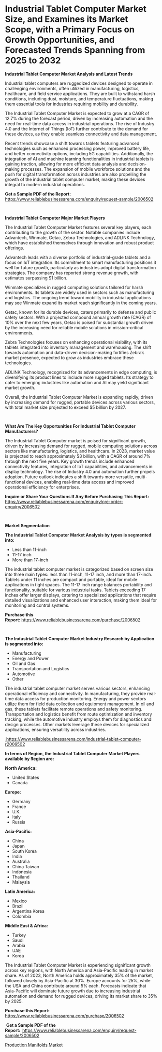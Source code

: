 <p><h1>Industrial Tablet Computer Market Size, and Examines its Market Scope, with a Primary Focus on Growth Opportunities, and Forecasted Trends Spanning from 2025 to 2032</h1></p><p><strong>Industrial Tablet Computer Market Analysis and Latest Trends</strong></p>
<p><p>Industrial tablet computers are ruggedized devices designed to operate in challenging environments, often utilized in manufacturing, logistics, healthcare, and field service applications. They are built to withstand harsh conditions, including dust, moisture, and temperature fluctuations, making them essential tools for industries requiring mobility and durability. </p><p>The Industrial Tablet Computer Market is expected to grow at a CAGR of 12.7% during the forecast period, driven by increasing automation and the need for real-time data access in industrial operations. The rise of Industry 4.0 and the Internet of Things (IoT) further contribute to the demand for these devices, as they enable seamless connectivity and data management. </p><p>Recent trends showcase a shift towards tablets featuring advanced technologies such as enhanced processing power, improved battery life, and better connectivity options, including 5G capabilities. Additionally, the integration of AI and machine learning functionalities in industrial tablets is gaining traction, allowing for more efficient data analysis and decision-making processes. The expansion of mobile workforce solutions and the push for digital transformation across industries are also propelling the growth of the industrial tablet computer market, making these devices integral to modern industrial operations.</p></p>
<p><strong>Get a Sample PDF of the Report:&nbsp;</strong> <a href="https://www.reliablebusinessarena.com/enquiry/request-sample/2006502?utm_campaign=3443&utm_medium=2&utm_source=Github&utm_content=ia&utm_term=10042025&utm_id=industrial-tablet-computer">https://www.reliablebusinessarena.com/enquiry/request-sample/2006502</a></p>
<p>&nbsp;</p>
<p><strong>Industrial Tablet Computer Major Market Players</strong></p>
<p><p>The Industrial Tablet Computer Market features several key players, each contributing to the growth of the sector. Notable companies include Advantech, Winmate, Getac, Zebra Technologies, and ADLINK Technology, which have established themselves through innovation and robust product offerings.</p><p>Advantech leads with a diverse portfolio of industrial-grade tablets and a focus on IoT integration. Its commitment to smart manufacturing positions it well for future growth, particularly as industries adopt digital transformation strategies. The company has reported strong revenue growth, with estimates surpassing $1 billion.</p><p>Winmate specializes in rugged computing solutions tailored for harsh environments. Its tablets are widely used in sectors such as manufacturing and logistics. The ongoing trend toward mobility in industrial applications may see Winmate expand its market reach significantly in the coming years.</p><p>Getac, known for its durable devices, caters primarily to defense and public safety sectors. With a projected compound annual growth rate (CAGR) of 10% over the next few years, Getac is poised for substantial growth driven by the increasing need for reliable mobile solutions in mission-critical environments.</p><p>Zebra Technologies focuses on enhancing operational visibility, with its tablets integrated into inventory management and warehousing. The shift towards automation and data-driven decision-making fortifies Zebra’s market presence, expected to grow as industries embrace these technologies.</p><p>ADLINK Technology, recognized for its advancements in edge computing, is diversifying its product lines to include more rugged tablets. Its strategy to cater to emerging industries like automation and AI may yield significant market growth.</p><p>Overall, the Industrial Tablet Computer Market is expanding rapidly, driven by increasing demand for rugged, portable devices across various sectors, with total market size projected to exceed $5 billion by 2027.</p></p>
<p>&nbsp;</p>
<p><strong>What Are The Key Opportunities For Industrial Tablet Computer Manufacturers?</strong></p>
<p><p>The Industrial Tablet Computer market is poised for significant growth, driven by increasing demand for rugged, mobile computing solutions across sectors like manufacturing, logistics, and healthcare. In 2023, market value is projected to reach approximately $3 billion, with a CAGR of around 7% through the next five years. Key growth trends include enhanced connectivity features, integration of IoT capabilities, and advancements in display technology. The rise of Industry 4.0 and automation further propels adoption. Future outlook indicates a shift towards more versatile, multi-functional devices, enabling real-time data access and improved operational efficiency for enterprises.</p></p>
<p><strong>Inquire or Share Your Questions If Any Before Purchasing This Report:</strong> <a href="https://www.reliablebusinessarena.com/enquiry/pre-order-enquiry/2006502?utm_campaign=3443&utm_medium=2&utm_source=Github&utm_content=ia&utm_term=10042025&utm_id=industrial-tablet-computer">https://www.reliablebusinessarena.com/enquiry/pre-order-enquiry/2006502</a></p>
<p>&nbsp;</p>
<p><strong>Market Segmentation</strong></p>
<p><strong>The Industrial Tablet Computer Market Analysis by types is segmented into:</strong></p>
<p><ul><li>Less than 11-inch</li><li>11-17 inch</li><li>More than 17-inch</li></ul></p>
<p><p>The industrial tablet computer market is categorized based on screen size into three main types: less than 11-inch, 11-17 inch, and more than 17-inch. Tablets under 11 inches are compact and portable, ideal for mobile applications in tight spaces. The 11-17 inch range balances portability and functionality, suitable for various industrial tasks. Tablets exceeding 17 inches offer larger displays, catering to specialized applications that require detailed visualizations and enhanced user interaction, making them ideal for monitoring and control systems.</p></p>
<p><strong>Purchase this Report:&nbsp;</strong><a href="https://www.reliablebusinessarena.com/purchase/2006502?utm_campaign=3443&utm_medium=2&utm_source=Github&utm_content=ia&utm_term=10042025&utm_id=industrial-tablet-computer">https://www.reliablebusinessarena.com/purchase/2006502</a></p>
<p>&nbsp;</p>
<p><strong>The Industrial Tablet Computer Market Industry Research by Application is segmented into:</strong></p>
<p><ul><li>Manufacturing</li><li>Energy and Power</li><li>Oil and Gas</li><li>Transportation and Logistics</li><li>Automotive</li><li>Other</li></ul></p>
<p><p>The industrial tablet computer market serves various sectors, enhancing operational efficiency and connectivity. In manufacturing, they provide real-time data access for production monitoring. Energy and power sectors utilize them for field data collection and equipment management. In oil and gas, these tablets facilitate remote operations and safety monitoring. Transportation and logistics benefit from route optimization and inventory tracking, while the automotive industry employs them for diagnostics and design processes. Other markets leverage these devices for specialized applications, ensuring versatility across industries.</p></p>
<p><a href="https://www.reliablebusinessarena.com/industrial-tablet-computer-r2006502?utm_campaign=3443&utm_medium=2&utm_source=Github&utm_content=ia&utm_term=10042025&utm_id=industrial-tablet-computer">&nbsp;https://www.reliablebusinessarena.com/industrial-tablet-computer-r2006502</a></p>
<p><strong>In terms of Region, the Industrial Tablet Computer Market Players available by Region are:</strong></p>
<p>
    <p> <strong> North America: </strong>
        <ul>
            <li>United States</li>
            <li>Canada</li>
        </ul>
        </p> 
    <p> <strong> Europe: </strong>
        <ul>
            <li>Germany</li>
            <li>France</li>
            <li>U.K.</li>
            <li>Italy</li>
            <li>Russia</li>
        </ul>
        </p> 
    <p> <strong> Asia-Pacific: </strong>
        <ul>
            <li>China</li>
            <li>Japan</li>
            <li>South Korea</li>
            <li>India</li>
            <li>Australia</li>
            <li>China Taiwan</li>
            <li>Indonesia</li>
            <li>Thailand</li>
            <li>Malaysia</li>
        </ul>
        </p> 
    <p> <strong> Latin America: </strong>
        <ul>
            <li>Mexico</li>
            <li>Brazil</li>
            <li>Argentina Korea</li>
            <li>Colombia</li>
        </ul>
        </p> 
    <p> <strong> Middle East & Africa: </strong>
        <ul>
            <li>Turkey</li>
            <li>Saudi</li>
            <li>Arabia</li>
            <li>UAE</li>
            <li>Korea</li>
        </ul>
    </p>
    </p>
<p><p>The Industrial Tablet Computer Market is experiencing significant growth across key regions, with North America and Asia-Pacific leading in market share. As of 2023, North America holds approximately 35% of the market, followed closely by Asia-Pacific at 30%. Europe accounts for 25%, while the USA and China contribute around 5% each. Forecasts indicate that Asia-Pacific will dominate future growth due to increasing industrial automation and demand for rugged devices, driving its market share to 35% by 2025.</p></p>
<p><strong>Purchase this Report: </strong><a href="https://www.reliablebusinessarena.com/purchase/2006502?utm_campaign=3443&utm_medium=2&utm_source=Github&utm_content=ia&utm_term=10042025&utm_id=industrial-tablet-computer">https://www.reliablebusinessarena.com/purchase/2006502</a></p>
<p>&nbsp;<strong>Get a Sample PDF of the Report:&nbsp;&nbsp;</strong><a href="https://www.reliablebusinessarena.com/enquiry/request-sample/2006502?utm_campaign=3443&utm_medium=2&utm_source=Github&utm_content=ia&utm_term=10042025&utm_id=industrial-tablet-computer">https://www.reliablebusinessarena.com/enquiry/request-sample/2006502</a></p>
<p><strong></strong></p>
<p><p><a href="https://github.com/lazloklitz2e/Market-Research-Report-List-1/blob/main/production-manifolds-market.md?utm_campaign=3443&utm_medium=2&utm_source=Github&utm_content=ia&utm_term=10042025&utm_id=industrial-tablet-computer">Production Manifolds Market</a></p></p>